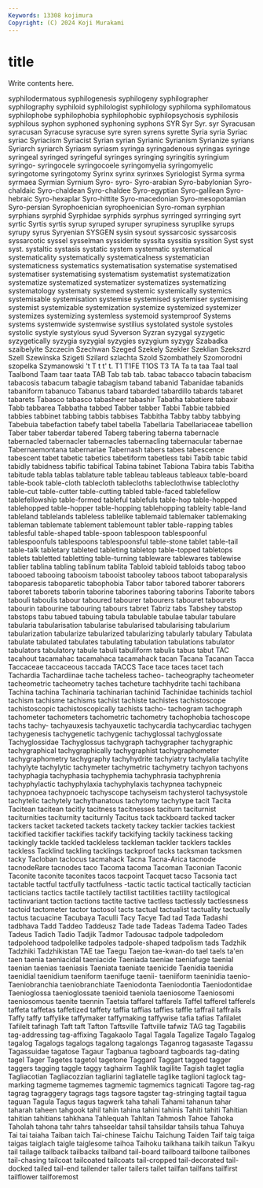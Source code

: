 ```yaml
---
Keywords: 13308 kojimura
Copyright: (C) 2024 Koji Murakami
---
```


# title

Write contents here.



syphilodermatous
syphilogenesis syphilogeny syphilographer syphilography syphiloid syphilologist syphilology syphiloma syphilomatous syphilophobe
syphilophobia syphilophobic syphilopsychosis syphilosis syphilous syphon syphoned syphoning syphons SYR
Syr Syr. syr Syracusan syracusan Syracuse syracuse syre syren syrens
syrette Syria syria Syriac syriac Syriacism Syriacist Syrian syrian Syrianic
Syrianism Syrianize syrians Syriarch syriarch Syriasm syriasm syringa syringadenous syringas
syringe syringeal syringed syringeful syringes syringing syringitis syringium syringo- syringocele
syringocoele syringomyelia syringomyelic syringotome syringotomy Syrinx syrinx syrinxes Syriologist Syrma
syrma syrmaea Syrmian Syrnium Syro- syro- Syro-arabian Syro-babylonian Syro-chaldaic Syro-chaldean
Syro-chaldee Syro-egyptian Syro-galilean Syro-hebraic Syro-hexaplar Syro-hittite Syro-macedonian Syro-mesopotamian Syro-persian Syrophoenician
syrophoenician Syro-roman syrphian syrphians syrphid Syrphidae syrphids syrphus syrringed syrringing
syrt syrtic Syrtis syrtis syrup syruped syruper syrupiness syruplike syrups
syrupy syrus Syryenian SYSGEN sysin sysout syssarcosic syssarcosis syssarcotic syssel
sysselman syssiderite syssita syssitia syssition Syst syst syst. systaltic systasis
systatic system systematic systematical systematicality systematically systematicalness systematician systematicness systematics
systematisation systematise systematised systematiser systematising systematism systematist systematization systematize systematized
systematizer systematizes systematizing systematology systematy systemed systemic systemically systemics systemisable
systemisation systemise systemised systemiser systemising systemist systemizable systemization systemize systemized
systemizer systemizes systemizing systemless systemoid systemproof Systems systems systemwide systemwise
systilius systolated systole systoles systolic systyle systylous syud Syverson Syzran
syzygal syzygetic syzygetically syzygia syzygial syzygies syzygium syzygy Szabadka szaibelyite
Szczecin Szechwan Szeged Szekely Szekler Szeklian Szekszrd Szell Szewinska Szigeti
Szilard szlachta Szold Szombathely Szomorodni szopelka Szymanowski 't T t
t' t. T1 T1FE T1OS T3 TA Ta ta taa
Taal taal Taalbond Taam taar taata TAB Tab tab tab.
tabac tabacco tabacin tabacism tabacosis tabacum tabagie tabagism taband tabanid
Tabanidae tabanids tabaniform tabanuco Tabanus tabard tabarded tabardillo tabards tabaret
tabarets Tabasco tabasco tabasheer tabashir Tabatha tabatiere tabaxir Tabb tabbarea
Tabbatha tabbed Tabber tabber Tabbi Tabbie tabbied tabbies tabbinet tabbing
tabbis tabbises Tabbitha Tabby tabby tabbying Tabebuia tabefaction tabefy tabel
tabella Tabellaria Tabellariaceae tabellion Taber taber taberdar tabered Taberg tabering
taberna tabernacle tabernacled tabernacler tabernacles tabernacling tabernacular tabernae Tabernaemontana tabernariae
Tabernash tabers tabes tabescence tabescent tabet tabetic tabetics tabetiform tabetless
tabi Tabib tabic tabid tabidly tabidness tabific tabifical Tabina tabinet
Tabiona Tabira tabis Tabitha tabitude tabla tablas tablature table tableau
tableaus tableaux table-board table-book table-cloth tablecloth tablecloths tableclothwise tableclothy table-cut
table-cutter table-cutting tabled table-faced tablefellow tablefellowship table-formed tableful tablefuls table-hop
table-hopped tablehopped table-hopper table-hopping tablehopping tableity table-land tableland tablelands tableless
tablelike tablemaid tablemaker tablemaking tableman tablemate tablement tablemount tabler table-rapping
tables tablesful table-shaped table-spoon tablespoon tablespoonful tablespoonfuls tablespoons tablespoonsful table-stone
tablet table-tail table-talk tabletary tableted tableting tabletop table-topped tabletops tablets
tabletted tabletting table-turning tableware tablewares tablewise tablier tablina tabling tablinum
tablita Tabloid tabloid tabloids tabog taboo tabooed tabooing tabooism tabooist
tabooley taboos taboot taboparalysis taboparesis taboparetic tabophobia Tabor tabor tabored
taborer taborers taboret taborets taborin taborine taborines taboring taborins Taborite
tabors tabouli taboulis tabour taboured tabourer tabourers tabouret tabourets tabourin
tabourine tabouring tabours tabret Tabriz tabs Tabshey tabstop tabstops tabu
tabued tabuing tabula tabulable tabulae tabular tabulare tabularia tabularisation tabularise
tabularised tabularising tabularium tabularization tabularize tabularized tabularizing tabularly tabulary Tabulata
tabulate tabulated tabulates tabulating tabulation tabulations tabulator tabulators tabulatory tabule
tabuli tabuliform tabulis tabus tabut TAC tacahout tacamahac tacamahaca tacamahack
tacan Tacana Tacanan Tacca Taccaceae taccaceous taccada TACCS Tace tace
taces tacet tach Tachardia Tachardiinae tache tacheless tacheo- tacheography tacheometer
tacheometric tacheometry taches tacheture tachhydrite tachi tachibana Tachina tachina Tachinaria
tachinarian tachinid Tachinidae tachinids tachiol tachism tachisme tachisms tachist tachiste
tachistes tachistoscope tachistoscopic tachistoscopically tachists tacho- tachogram tachograph tachometer tachometers
tachometric tachometry tachophobia tachoscope tachs tachy- tachyauxesis tachyauxetic tachycardia tachycardiac
tachygen tachygenesis tachygenetic tachygenic tachyglossal tachyglossate Tachyglossidae Tachyglossus tachygraph tachygrapher
tachygraphic tachygraphical tachygraphically tachygraphist tachygraphometer tachygraphometry tachygraphy tachyhydrite tachyiatry tachylalia
tachylite tachylyte tachylytic tachymeter tachymetric tachymetry tachyon tachyons tachyphagia tachyphasia
tachyphemia tachyphrasia tachyphrenia tachyphylactic tachyphylaxia tachyphylaxis tachypnea tachypneic tachypnoea tachypnoeic
tachyscope tachyseism tachysterol tachysystole tachytelic tachytely tachythanatous tachytomy tachytype tacit
Tacita Tacitean tacitean tacitly tacitness tacitnesses taciturn taciturnist taciturnities taciturnity
taciturnly Tacitus tack tackboard tacked tacker tackers tacket tacketed tackets
tackety tackey tackier tackies tackiest tackified tackifier tackifies tackify tackifying
tackily tackiness tacking tackingly tackle tackled tackleless tackleman tackler tacklers
tackles tackless Tacklind tackling tacklings tackproof tacks tacksman tacksmen tacky
Tacloban taclocus tacmahack Tacna Tacna-Arica tacnode tacnodeRare tacnodes taco Tacoma
tacoma Tacoman Taconian Taconic Taconite taconite taconites tacos tacpoint Tacquet
tacso Tacsonia tact tactable tactful tactfully tactfulness -tactic tactic tactical
tactically tactician tacticians tactics tactile tactilely tactilist tactilities tactility tactilogical
tactinvariant taction tactions tactite tactive tactless tactlessly tactlessness tactoid tactometer
tactor tactosol tacts tactual tactualist tactuality tactually tactus tacuacine Tacubaya
Taculli Tacy Tacye Tad tad Tada Tadashi tadbhava Tadd Taddeo
Taddeusz Tade tade Tadeas Tadema Tadeo Tades Tadeus Tadich Tadio
Tadjik Tadmor Tadousac tadpole tadpoledom tadpolehood tadpolelike tadpoles tadpole-shaped tadpolism
tads Tadzhik Tadzhiki Tadzhikistan TAE tae Taegu Taejon tae-kwan-do tael
taels ta'en taen taenia taeniacidal taeniacide Taeniada taeniae taeniafuge taenial
taenian taenias taeniasis Taeniata taeniate taenicide Taenidia taenidia taenidial taenidium
taeniform taenifuge taenii- taeniiform taeninidia taenio- Taeniobranchia taeniobranchiate Taeniodonta Taeniodontia
Taeniodontidae Taenioglossa taenioglossate taenioid taeniola taeniosome Taeniosomi taeniosomous taenite taennin
Taetsia taffarel taffarels Taffel tafferel tafferels taffeta taffetas taffetized taffety
taffia taffias taffies taffle taffrail taffrails Taffy taffy taffylike taffymaker
taffymaking taffywise tafia tafias Tafilalet Tafilelt tafinagh Taft taft Tafton
Taftsville Taftville tafwiz TAG tag Tagabilis tag-addressing tag-affixing Tagakaolo Tagal
Tagala Tagalize Tagalo Tagalog tagalog Tagalogs tagalogs tagalong tagalongs Taganrog
tagasaste Tagassu Tagassuidae tagatose Tagaur Tagbanua tagboard tagboards tag-dating tagel
Tager Tagetes tagetol tagetone Taggard Taggart tagged tagger taggers tagging
taggle taggy taghairm Taghlik tagilite Tagish taglet taglia Tagliacotian Tagliacozzian
tagliarini tagliatelle taglike taglioni taglock tag-marking tagmeme tagmemes tagmemic tagmemics
tagnicati Tagore tag-rag tagrag tagraggery tagrags tags tagsore tagster tag-stringing
tagtail tagua taguan Tagula Tagus tagus tagwerk taha tahali Tahami
tahanun tahar taharah taheen tahgook tahil tahin tahina tahini tahinis
Tahiti tahiti Tahitian tahitian tahitians tahkhana Tahlequah Tahltan Tahmosh Tahoe
Tahoka Taholah tahona tahr tahrs tahseeldar tahsil tahsildar tahsils tahua
Tahuya Tai tai taiaha Taiban taich Tai-chinese Taichu Taichung Taiden
Taif taig taiga taigas taiglach taigle taiglesome taihoa Taihoku taikhana
taikih taikun Taikyu tail tailage tailback tailbacks tailband tail-board tailboard
tailbone tailbones tail-chasing tailcoat tailcoated tailcoats tail-cropped tail-decorated tail-docked tailed
tail-end tailender tailer tailers tailet tailfan tailfans tailfirst tailflower tailforemost
